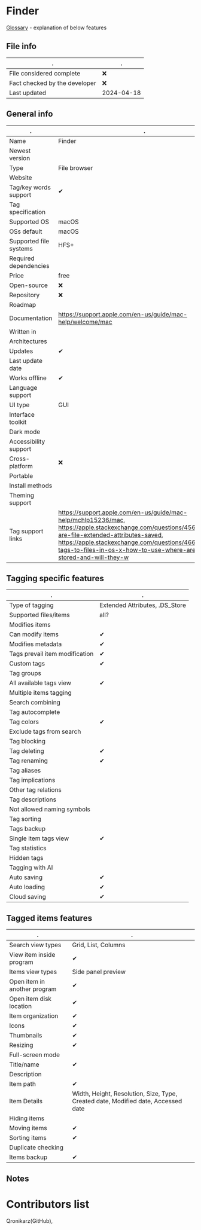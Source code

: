 # Finder
[Glossary](glossary.md) - explanation of below features

## File info
. | . |
---|---
File considered complete | ❌
Fact checked by the developer | ❌
Last updated | 2024-04-18

## General info
. | . |
---|---
Name | Finder
Newest version | 
Type | File browser
Website | 
Tag/key words support | ✔
Tag specification | 
Supported OS | macOS
OSs default | macOS
Supported file systems | HFS+
Required dependencies | 
Price | free
Open-source | ❌
Repository | ❌
Roadmap | 
Documentation | https://support.apple.com/en-us/guide/mac-help/welcome/mac
Written in | 
Architectures | 
Updates | ✔
Last update date | 
Works offline | ✔
Language support | 
UI type | GUI
Interface toolkit | 
Dark mode | 
Accessibility support | 
Cross-platform | ❌
Portable | 
Install methods | 
Theming support | 
Tag support links | https://support.apple.com/en-us/guide/mac-help/mchlp15236/mac, https://apple.stackexchange.com/questions/456594/where-are-file-extended-attributes-saved, https://apple.stackexchange.com/questions/46614/adding-tags-to-files-in-os-x-how-to-use-where-are-tags-stored-and-will-they-w

## Tagging specific features
. | . |
---|---
Type of tagging | Extended Attributes, .DS_Store
Supported files/items | all?
Modifies items | 
Can modify items | ✔
Modifies metadata | ✔
Tags prevail item modification | ✔
Custom tags | ✔
Tag groups | 
All available tags view | ✔
Multiple items tagging | 
Search combining | 
Tag autocomplete | 
Tag colors | ✔
Exclude tags from search | 
Tag blocking | 
Tag deleting | ✔
Tag renaming | ✔
Tag aliases | 
Tag implications | 
Other tag relations | 
Tag descriptions | 
Not allowed naming symbols | 
Tag sorting | 
Tags backup | 
Single item tags view | ✔
Tag statistics | 
Hidden tags | 
Tagging with AI | 
Auto saving | ✔
Auto loading | ✔
Cloud saving | ✔

## Tagged items features
. | . |
---|---
Search view types | Grid, List, Columns
View item inside program | ✔
Items view types | Side panel preview
Open item in another program | ✔
Open item disk location | ✔
Item organization | ✔
Icons | ✔
Thumbnails | ✔
Resizing | ✔
Full-screen mode | 
Title/name | ✔
Description | 
Item path | ✔
Item Details | Width, Height, Resolution, Size, Type, Created date, Modified date, Accessed date
Hiding items | 
Moving items | ✔
Sorting items | ✔
Duplicate checking | 
Items backup | ✔

## Notes


# Contributors list
Qronikarz(GitHub), 
